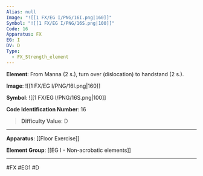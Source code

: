 ```yaml
---
Alias: null
Image: "![[1 FX/EG I/PNG/16I.png|160]]"
Symbol: "![[1 FX/EG I/PNG/16S.png|100]]"
Code: 16
Apparatus: FX
EG: I
DV: D
Type:
  - FX_Strength_element
---
```

**Element**: From Manna (2 s.), turn over (dislocation) to handstand (2 s.).

**Image**:
![[1 FX/EG I/PNG/16I.png|160]]

**Symbol**:
![[1 FX/EG I/PNG/16S.png|100]]

**Code Identification Number**: 16

>**Difficulty Value**: D

___
**Apparatus**: [[Floor Exercise]]

**Element Group**: [[EG I - Non-acrobatic elements]]
___
#FX #EG1 #D
